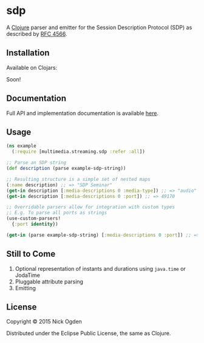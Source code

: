 # sdp
A [Clojure](http://clojure.org) parser and emitter for the Session Description
Protocol (SDP) as described by [RFC 4566](https://tools.ietf.org/html/rfc4566).

## Installation

Available on Clojars:

Soon!

## Documentation

Full API and implementation documentation is available [here](http://nogden.github.io/sdp/).

## Usage

```clojure
(ns example
  (:require [multimedia.streaming.sdp :refer :all])

;; Parse an SDP string
(def description (parse example-sdp-string))

;; Resulting structure is a simple set of nested maps
(:name description) ;; => "SDP Seminar"
(get-in description [:media-descriptions 0 :media-type]) ;; => "audio"
(get-in description [:media-descriptions 0 :port]) ;; => 49170

;; Overridable parsers allow for integration with custom types
;; E.g. To parse all ports as strings
(use-custom-parsers!
  {:port identity})

(get-in (parse example-sdp-string) [:media-descriptions 0 :port]) ;; => "49170"
```

## Still to Come

1. Optional representation of instants and durations using `java.time` or JodaTime
2. Pluggable attribute parsing
3. Emitting

## License

Copyright © 2015 Nick Ogden

Distributed under the Eclipse Public License, the same as Clojure.

